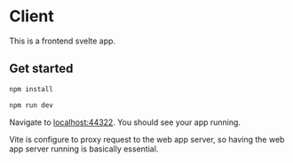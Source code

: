 # Client
This is a frontend svelte app.

## Get started

```bash
npm install
```


```bash
npm run dev
```

Navigate to [localhost:44322](http://localhost:44322). You should see your app running. 

Vite is configure to proxy request to the web app server, so having the web app server running is basically essential.